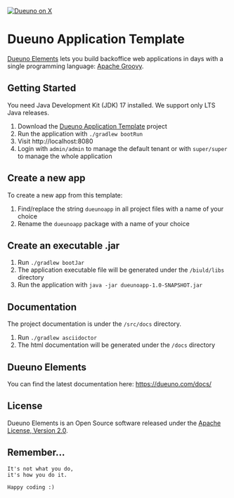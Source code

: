 [![Dueuno on X](https://img.shields.io/twitter/follow/dueunoframework?style=social)](https://x.com/dueunoframework)

# Dueuno Application Template

[Dueuno Elements](https://dueuno.com) lets you build backoffice web applications in days with a single programming language: [Apache Groovy](https://groovy-lang.org).

## Getting Started
You need Java Development Kit (JDK) 17 installed. We support only LTS Java releases.

1. Download the [Dueuno Application Template](https://github.com/dueuno-projects/dueuno-app-template.git) project
2. Run the application with `./gradlew bootRun`
3. Visit http://localhost:8080
4. Login with `admin/admin` to manage the default tenant or with `super/super` to manage the whole application

## Create a new app
To create a new app from this template:

1. Find/replace the string `dueunoapp` in all project files with a name of your choice
2. Rename the `dueunoapp` package with a name of your choice

## Create an executable .jar
1. Run `./gradlew bootJar`
2. The application executable file will be generated under the `/biuld/libs` directory
3. Run the application with `java -jar dueunoapp-1.0-SNAPSHOT.jar`

## Documentation
The project documentation is under the `/src/docs` directory.

1. Run `./gradlew asciidoctor`
2. The html documentation will be generated under the `/docs` directory

## Dueuno Elements
You can find the latest documentation here: https://dueuno.com/docs/

## License
Dueuno Elements is an Open Source software released under the [Apache License, Version 2.0](https://www.apache.org/licenses/LICENSE-2.0.html).

## Remember...
```
It's not what you do,
it's how you do it.

Happy coding :)
```